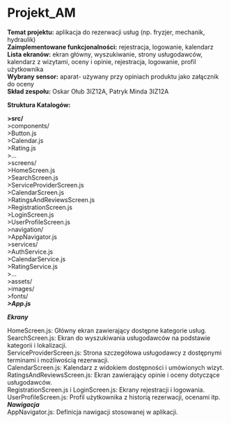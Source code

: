 # Projekt_AM

**Temat projektu:** aplikacja do rezerwacji usług (np. fryzjer, mechanik, hydraulik)<br>
**Zaimplementowane funkcjonalności:** rejestracja, logowanie, kalendarz<br>
**Lista ekranów:** ekran główny, wyszukiwanie, strony usługodawców, kalendarz z wizytami, oceny i opinie, rejestracja, logowanie, profil użytkownika<br>
**Wybrany sensor:** aparat- używany przy opiniach produktu jako załącznik do oceny<br>
**Skład zespołu:** Oskar Ołub 3IZ12A, Patryk Minda 3IZ12A

**Struktura Katalogów:**

**>src/**<br>
    >components/<br>
        >Button.js<br>
        >Calendar.js<br>
        >Rating.js<br>
      >...<br>
    >screens/<br>
      >HomeScreen.js<br>
      >SearchScreen.js<br>
      >ServiceProviderScreen.js<br>
      >CalendarScreen.js<br>
      >RatingsAndReviewsScreen.js<br>
      >RegistrationScreen.js<br>
      >LoginScreen.js<br>
      >UserProfileScreen.js<br>
    >navigation/<br>
      >AppNavigator.js<br>
    >services/<br>
      >AuthService.js<br>
      >CalendarService.js<br>
      >RatingService.js<br>
      >...<br>
    >assets/<br>
      >images/<br>
      >fonts/<br>
***>App.js***<br>

***Ekrany***

HomeScreen.js: Główny ekran zawierający dostępne kategorie usług.<br>
SearchScreen.js: Ekran do wyszukiwania usługodawców na podstawie kategorii i lokalizacji.<br>
ServiceProviderScreen.js: Strona szczegółowa usługodawcy z dostępnymi terminami i możliwością rezerwacji.<br>
CalendarScreen.js: Kalendarz z widokiem dostępności i umówionych wizyt.<br>
RatingsAndReviewsScreen.js: Ekran zawierający opinie i oceny dotyczące usługodawców.<br>
RegistrationScreen.js i LoginScreen.js: Ekrany rejestracji i logowania.<br>
UserProfileScreen.js: Profil użytkownika z historią rezerwacji, ocenami itp.<br>
***Nawigacja***<br>
AppNavigator.js: Definicja nawigacji stosowanej w aplikacji.<br>
